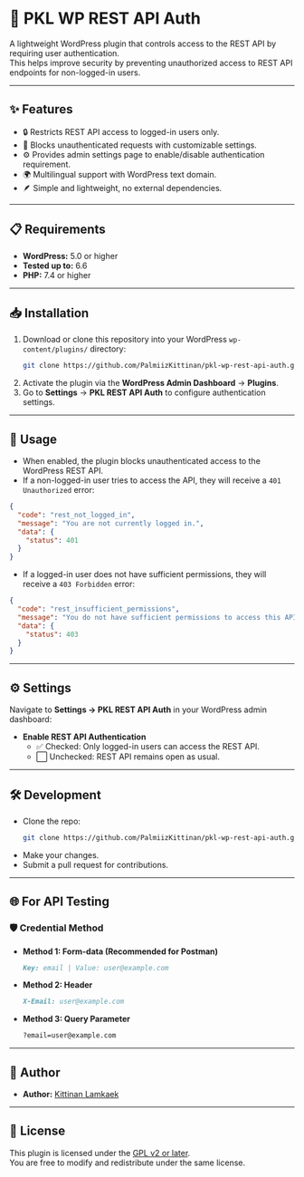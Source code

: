 # 🔐 PKL WP REST API Auth

A lightweight WordPress plugin that controls access to the REST API by requiring user authentication.  
This helps improve security by preventing unauthorized access to REST API endpoints for non-logged-in users.

---

## ✨ Features

- 🔒 Restricts REST API access to logged-in users only.
- 🚫 Blocks unauthenticated requests with customizable settings.
- ⚙️ Provides admin settings page to enable/disable authentication requirement.
- 🌍 Multilingual support with WordPress text domain.
- 🪶 Simple and lightweight, no external dependencies.

---

## 📋 Requirements

- **WordPress:** 5.0 or higher  
- **Tested up to:** 6.6  
- **PHP:** 7.4 or higher  

---

## 📥 Installation

1. Download or clone this repository into your WordPress `wp-content/plugins/` directory:
   ```bash
   git clone https://github.com/PalmiizKittinan/pkl-wp-rest-api-auth.git
   ```
2. Activate the plugin via the **WordPress Admin Dashboard** → **Plugins**.
3. Go to **Settings** → **PKL REST API Auth** to configure authentication settings.

---

## 🚀 Usage

- When enabled, the plugin blocks unauthenticated access to the WordPress REST API.  
- If a non-logged-in user tries to access the API, they will receive a `401 Unauthorized` error:  

```json
{
  "code": "rest_not_logged_in",
  "message": "You are not currently logged in.",
  "data": {
    "status": 401
  }
}
```

- If a logged-in user does not have sufficient permissions, they will receive a `403 Forbidden` error:  

```json
{
  "code": "rest_insufficient_permissions",
  "message": "You do not have sufficient permissions to access this API.",
  "data": {
    "status": 403
  }
}
```

---

## ⚙️ Settings

Navigate to **Settings → PKL REST API Auth** in your WordPress admin dashboard:

- **Enable REST API Authentication**  
  - ✅ Checked: Only logged-in users can access the REST API.  
  - ⬜ Unchecked: REST API remains open as usual.

---

## 🛠️ Development

- Clone the repo:
  ```bash
  git clone https://github.com/PalmiizKittinan/pkl-wp-rest-api-auth.git
  ```
- Make your changes.
- Submit a pull request for contributions.

---

## 🌐 For API Testing
### 🛡️ Credential Method
- **Method 1: Form-data (Recommended for Postman)**
  ```markdown
  Key: email | Value: user@example.com
  ```
- **Method 2: Header**
  ```markdown
  X-Email: user@example.com
  ```
- **Method 3: Query Parameter**
  ```markdown
  ?email=user@example.com
  ```


---

## 👤 Author

- **Author:** [Kittinan Lamkaek](https://github.com/PalmiizKittinan)  

---

## 📄 License

This plugin is licensed under the [GPL v2 or later](https://www.gnu.org/licenses/gpl-2.0.html).  
You are free to modify and redistribute under the same license.
